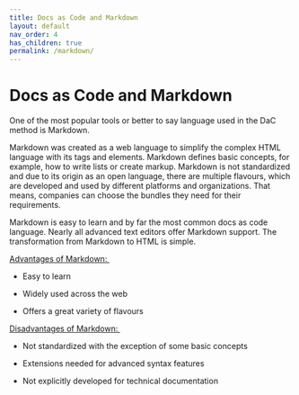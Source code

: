 ```yaml
---
title: Docs as Code and Markdown
layout: default
nav_order: 4
has_children: true
permalink: /markdown/
---
```


# Docs as Code and Markdown

One of the most popular tools or better to say language used in the DaC method is Markdown.

Markdown was created as a web language to simplify the complex HTML language with its tags and elements. Markdown defines basic concepts, for example, how to write lists or create markup. Markdown is not standardized and due to its origin as an open language, there are multiple flavours, which are developed and used by different platforms and organizations. That means, companies can choose the bundles they need for their requirements.

Markdown is easy to learn and by far the most common docs as code language. Nearly all advanced text editors offer Markdown support. The transformation from Markdown to HTML is simple.

<u>Advantages of Markdown: </u>

- Easy to learn

- Widely used across the web

- Offers a great variety of flavours

<u>Disadvantages of Markdown: </u>

- Not standardized with the exception of some basic concepts

- Extensions needed for advanced syntax features

- Not explicitly developed for technical documentation
